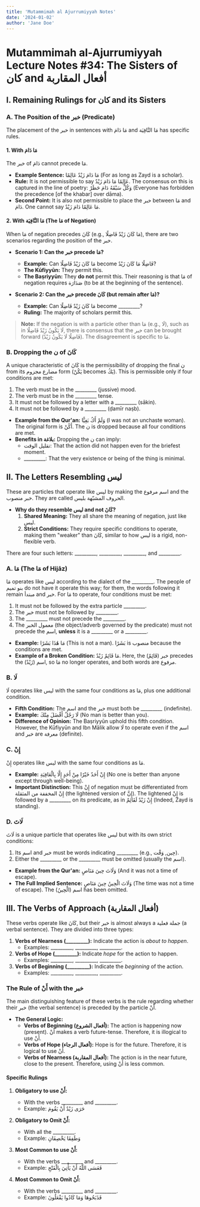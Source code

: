 ```yaml
---
title: 'Mutammimah al Ajurrumiyyah Notes'
date: '2024-01-02'
author: 'Jane Doe'
---
```


# Mutammimah al-Ajurrumiyyah Lecture Notes #34: The Sisters of كان and أفعال المقاربة

## I. Remaining Rulings for كان and its Sisters

### A. The Position of the خبر (Predicate)

The placement of the خبر in sentences with مَا دَامَ and مَا النَّافِيَة has specific rules.

#### 1. With مَا دَامَ

The خبر of دَامَ cannot precede مَا.
*   **Example Sentence:** مَا دَامَ زَيْدٌ عَالِمًا (For as long as Zayd is a scholar).
*   **Rule:** It is not permissible to say عَالِمًا مَا دَامَ زَيْدٌ. The consensus on this is captured in the line of poetry: وَكُلٌّ سَبْقَهُ دَامَ حَظَرْ (Everyone has forbidden the precedence [of the khabar] over dāma).
*   **Second Point:** It is also not permissible to place the خبر between مَا and دَامَ. One cannot say مَا عَالِمًا دَامَ زَيْدٌ.

#### 2. With مَا النَّافِيَة (The مَا of Negation)

When مَا of negation precedes كَانَ (e.g., مَا كَانَ زَيْدٌ فَاضِلًا), there are two scenarios regarding the position of the خبر.

*   **Scenario 1: Can the خبر precede مَا?**
    *   **Example:** Can مَا كَانَ زَيْدٌ فَاضِلًا become فَاضِلًا مَا كَانَ زَيْدٌ?
    *   **The Kūfiyyūn:** They permit this.
    *   **The Baṣriyyūn:** They **do not** permit this. Their reasoning is that مَا of negation requires صَدَارَة (to be at the beginning of the sentence).

*   **Scenario 2: Can the خبر precede كَانَ (but remain after مَا)?**
    *   **Example:** Can مَا كَانَ زَيْدٌ فَاضِلًا become _________?
    *   **Ruling:** The majority of scholars permit this.

> **Note:** If the negation is with a particle other than مَا (e.g., لَا), such as in لَا يَكُونُ زَيْدٌ فَاضِلًا, there is consensus that the خبر can be brought forward (فَاضِلًا لَا يَكُونُ زَيْدٌ). The disagreement is specific to مَا.

### B. Dropping the ن of كَانَ

A unique characteristic of كَانَ is the permissibility of dropping the final ن from its مضارع مجزوم form (يَكُنْ becomes يَكُ). This is permissible only if four conditions are met:

1.  The verb must be in the _________ (jussive) mood.
2.  The verb must be in the _________ tense.
3.  It must not be followed by a letter with a _________ (sākin).
4.  It must not be followed by a _________ (ḍamīr naṣb).

*   **Example from the Qur'an:** وَلَمْ أَكُ بَغِيًّا (I was not an unchaste woman). The original form is أَكُنْ. The ن is dropped because all four conditions are met.
*   **Benefits in بلاغة:** Dropping the ن can imply:
    *   تقليل الوقت: That the action did not happen even for the briefest moment.
    *   _________: That the very existence or being of the thing is minimal.

## II. The Letters Resembling ليس

These are particles that operate like ليس by making the اسم مرفوع and the خبر منصوب. They are called الحروف المشبّهة بليس.

*   **Why do they resemble ليس and not كَانَ?**
    1.  **Shared Meaning:** They all share the meaning of negation, just like ليس.
    2.  **Strict Conditions:** They require specific conditions to operate, making them "weaker" than كَانَ, similar to how ليس is a rigid, non-flexible verb.

There are four such letters: _________, _________, _________, and _________.

### A. مَا (The مَا of Hijāz)

مَا operates like ليس according to the dialect of the _________. The people of بنو تميم do not have it operate this way; for them, the words following it remain مبتدأ and خبر. For مَا to operate, four conditions must be met:

1.  It must not be followed by the extra particle _________.
2.  The خبر must not be followed by _________.
3.  The _________ must not precede the _________.
4.  The معمول الخبر (the object/adverb governed by the predicate) must not precede the اسم, **unless** it is a _________ or a _________.

*   **Example:** مَا هَٰذَا بَشَرًا (This is not a man). بَشَرًا is منصوب because the conditions are met.
*   **Example of a Broken Condition:** مَا قَائِمٌ زَيْدٌ. Here, the خبر (قَائِمٌ) precedes the اسم (زَيْدٌ), so مَا no longer operates, and both words are مرفوع.

### B. لَا

لَا operates like ليس with the same four conditions as مَا, plus one additional condition.

*   **Fifth Condition:** The اسم and the خبر must both be _________ (indefinite).
*   **Example:** لَا رَجُلٌ أَفْضَلَ مِنْكَ (No man is better than you).
*   **Difference of Opinion:** The Baṣriyyūn uphold this fifth condition. However, the Kūfiyyūn and Ibn Mālik allow لَا to operate even if the اسم and خبر are معرفة (definite).

### C. إِنْ

إِنْ operates like ليس with the same four conditions as مَا.

*   **Example:** إِنْ أَحَدٌ خَيْرًا مِنْ أَحَدٍ إِلَّا بِالْعَافِيَةِ (No one is better than anyone except through well-being).
*   **Important Distinction:** This إِنْ of negation must be differentiated from إِنْ المخففة من المثقلة (the lightened version of إِنَّ). The lightened إِنْ is followed by a _________ on its predicate, as in إِنْ زَيْدٌ لَقَائِمٌ (Indeed, Zayd is standing).

### D. لَاتَ

لَاتَ is a unique particle that operates like ليس but with its own strict conditions:

1.  Its اسم and خبر must be words indicating _________ (e.g., حِين, وَقْت).
2.  Either the _________ or the _________ must be omitted (usually the اسم).

*   **Example from the Qur'an:** وَلَاتَ حِينَ مَنَاصٍ (And it was not a time of escape).
*   **The Full Implied Sentence:** وَلَاتَ الْحِينُ حِينَ مَنَاصٍ (The time was not a time of escape). The اسم (الْحِينُ) has been omitted.

## III. The Verbs of Approach (أفعال المقاربة)

These verbs operate like كَانَ, but their خبر is almost always a جملة فعلية (a verbal sentence). They are divided into three types:

1.  **Verbs of Nearness (_________):** Indicate the action is *about to happen*.
    *   Examples: _________, _________, _________.
2.  **Verbs of Hope (_________):** Indicate *hope* for the action to happen.
    *   Examples: _________, _________, _________.
3.  **Verbs of Beginning (_________):** Indicate the *beginning* of the action.
    *   Examples: _________, _________, _________.

### The Rule of أَنْ with the خبر

The main distinguishing feature of these verbs is the rule regarding whether their خبر (the verbal sentence) is preceded by the particle أَنْ.

*   **The General Logic:**
    *   **Verbs of Beginning (أفعال الشروع):** The action is happening now (present). أَنْ makes a verb future-tense. Therefore, it is illogical to use أَنْ.
    *   **Verbs of Hope (أفعال الرجاء):** Hope is for the future. Therefore, it is logical to use أَنْ.
    *   **Verbs of Nearness (أفعال المقاربة):** The action is in the near future, close to the present. Therefore, using أَنْ is less common.

#### Specific Rulings

1.  **Obligatory to use أَنْ:**
    *   With the verbs _________ and _________.
    *   Example: حَرَى زَيْدٌ أَنْ يَقُومَ

2.  **Obligatory to Omit أَنْ:**
    *   With all the _________.
    *   Example: وَطَفِقَا يَخْصِفَانِ

3.  **Most Common to use أَنْ:**
    *   With the verbs _________ and _________.
    *   Example: فَعَسَى اللَّهُ أَنْ يَأْتِيَ بِالْفَتْحِ

4.  **Most Common to Omit أَنْ:**
    *   With the verbs _________ and _________.
    *   Example: فَذَبَحُوهَا وَمَا كَادُوا يَفْعَلُونَ
